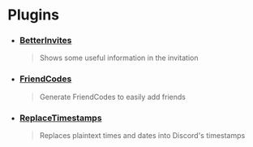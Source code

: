 # Plugins

- ### [BetterInvites](https://github.com/domi-btnr/BetterDiscordStuff/tree/main/Plugins/BetterInvites "BetterInvites")
    > Shows some useful information in the invitation

- ### [FriendCodes](https://github.com/domi-btnr/BetterDiscordStuff/tree/main/Plugins/FriendCodes "FriendCodes")
    > Generate FriendCodes to easily add friends

- ### [ReplaceTimestamps](https://github.com/domi-btnr/BetterDiscordStuff/tree/main/Plugins/ReplaceTimestamps "ReplaceTimestamps")
    > Replaces plaintext times and dates into Discord's timestamps